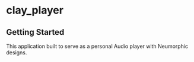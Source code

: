 # clay_player


## Getting Started

This application built to serve as a personal Audio player with Neumorphic designs.

